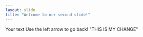 ```yaml
---
layout: slide
title: "Welcome to our second slide!"
---
```

Your text
Use the left arrow to go back!
"THIS IS MY CHANGE"
